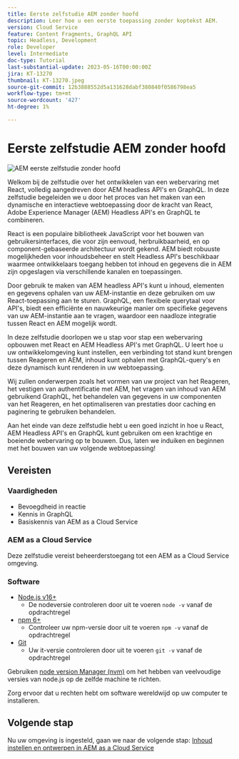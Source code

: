 ```yaml
---
title: Eerste zelfstudie AEM zonder hoofd
description: Leer hoe u een eerste toepassing zonder koptekst AEM.
version: Cloud Service
feature: Content Fragments, GraphQL API
topic: Headless, Development
role: Developer
level: Intermediate
doc-type: Tutorial
last-substantial-update: 2023-05-16T00:00:00Z
jira: KT-13270
thumbnail: KT-13270.jpeg
source-git-commit: 12b3888552d5a131628dabf380840f0586798ea5
workflow-type: tm+mt
source-wordcount: '427'
ht-degree: 1%

---
```



# Eerste zelfstudie AEM zonder hoofd

![AEM eerste zelfstudie zonder hoofd](./assets/overview/overview.png)

Welkom bij de zelfstudie over het ontwikkelen van een webervaring met React, volledig aangedreven door AEM headless API&#39;s en GraphQL. In deze zelfstudie begeleiden we u door het proces van het maken van een dynamische en interactieve webtoepassing door de kracht van React, Adobe Experience Manager (AEM) Headless API&#39;s en GraphQL te combineren.

React is een populaire bibliotheek JavaScript voor het bouwen van gebruikersinterfaces, die voor zijn eenvoud, herbruikbaarheid, en op component-gebaseerde architectuur wordt gekend. AEM biedt robuuste mogelijkheden voor inhoudsbeheer en stelt Headless API&#39;s beschikbaar waarmee ontwikkelaars toegang hebben tot inhoud en gegevens die in AEM zijn opgeslagen via verschillende kanalen en toepassingen.

Door gebruik te maken van AEM headless API&#39;s kunt u inhoud, elementen en gegevens ophalen van uw AEM-instantie en deze gebruiken om uw React-toepassing aan te sturen. GraphQL, een flexibele querytaal voor API&#39;s, biedt een efficiënte en nauwkeurige manier om specifieke gegevens van uw AEM-instantie aan te vragen, waardoor een naadloze integratie tussen React en AEM mogelijk wordt.

In deze zelfstudie doorlopen we u stap voor stap een webervaring opbouwen met React en AEM Headless API&#39;s met GraphQL. U leert hoe u uw ontwikkelomgeving kunt instellen, een verbinding tot stand kunt brengen tussen Reageren en AEM, inhoud kunt ophalen met GraphQL-query&#39;s en deze dynamisch kunt renderen in uw webtoepassing.

Wij zullen onderwerpen zoals het vormen van uw project van het Reageren, het vestigen van authentificatie met AEM, het vragen van inhoud van AEM gebruikend GraphQL, het behandelen van gegevens in uw componenten van het Reageren, en het optimaliseren van prestaties door caching en paginering te gebruiken behandelen.

Aan het einde van deze zelfstudie hebt u een goed inzicht in hoe u React, AEM Headless API&#39;s en GraphQL kunt gebruiken om een krachtige en boeiende webervaring op te bouwen. Dus, laten we induiken en beginnen met het bouwen van uw volgende webtoepassing!

## Vereisten

### Vaardigheden

+ Bevoegdheid in reactie
+ Kennis in GraphQL
+ Basiskennis van AEM as a Cloud Service

### AEM as a Cloud Service

Deze zelfstudie vereist beheerderstoegang tot een AEM as a Cloud Service omgeving.

### Software

+ [Node.js v16+](https://nodejs.org/en/)
   + De nodeversie controleren door uit te voeren `node -v` vanaf de opdrachtregel
+ [npm 6+](https://www.npmjs.com/)
   + Controleer uw npm-versie door uit te voeren `npm -v` vanaf de opdrachtregel
+ [Git](https://git-scm.com/)
   + Uw it-versie controleren door uit te voeren `git -v` vanaf de opdrachtregel

Gebruiken [node version Manager (nvm)](https://github.com/nvm-sh/nvm) om het hebben van veelvoudige versies van node.js op de zelfde machine te richten.

Zorg ervoor dat u rechten hebt om software wereldwijd op uw computer te installeren.

## Volgende stap

Nu uw omgeving is ingesteld, gaan we naar de volgende stap: [Inhoud instellen en ontwerpen in AEM as a Cloud Service](./1-content-modeling.md)
